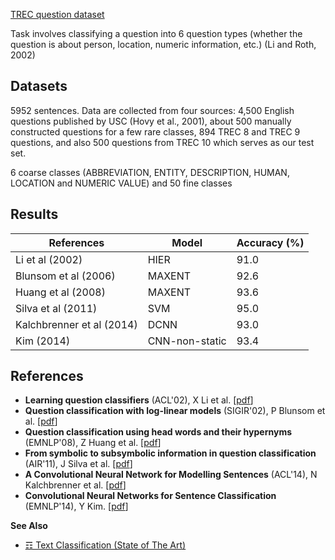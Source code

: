 [TREC question dataset](http://cogcomp.org/Data/QA/QC/)

Task involves classifying a question into 6 question types (whether the question is about person, location, numeric information, etc.) (Li and Roth, 2002)

## Datasets

5952 sentences. Data are collected from four sources: 4,500 English questions published by USC (Hovy et al., 2001),
about 500 manually constructed questions for a few rare classes, 894 TREC 8 and TREC 9 questions,
and also 500 questions from TREC 10 which serves as our test set.

6 coarse classes (ABBREVIATION, ENTITY, DESCRIPTION, HUMAN, LOCATION and NUMERIC VALUE) and 50 fine classes

## Results

| References                | Model          | Accuracy (%) |
|---------------------------|----------------|--------------|
| Li et al (2002)           | HIER           | 91.0         |
| Blunsom et al (2006)      | MAXENT         | 92.6         |
| Huang et al (2008)        | MAXENT         | 93.6         |
| Silva et al (2011)        | SVM            | 95.0         |
| Kalchbrenner et al (2014) | DCNN           | 93.0         |
| Kim (2014)                | CNN-non-static | 93.4         |

## References

* **Learning question classifiers** (ACL'02), X Li et al. [[pdf](http://aclweb.org/anthology/C02-1150)]
* **Question classification with log-linear models** (SIGIR'02), P Blunsom et al. [[pdf](https://dl.acm.org/citation.cfm?id=1148282)]
* **Question classification using head words and their hypernyms** (EMNLP'08), Z Huang et al. [[pdf](https://dl.acm.org/citation.cfm?id=1148282)]
* **From symbolic to subsymbolic information in question classification** (AIR'11), J Silva et al. [[pdf](http://www.inesc-id.pt/pt/indicadores/Ficheiros/6678.pdf)]
* **A Convolutional Neural Network for Modelling Sentences** (ACL'14), N Kalchbrenner et al. [[pdf](http://www.aclweb.org/anthology/P14-1062)]
* **Convolutional Neural Networks for Sentence Classification** (EMNLP'14), Y Kim. [[pdf](https://arxiv.org/pdf/1408.5882)]

**See Also**

* [☶ Text Classification (State of The Art)](https://github.com/magizbox/underthesea/wiki/English-NLP-SOTA#text-classification)
